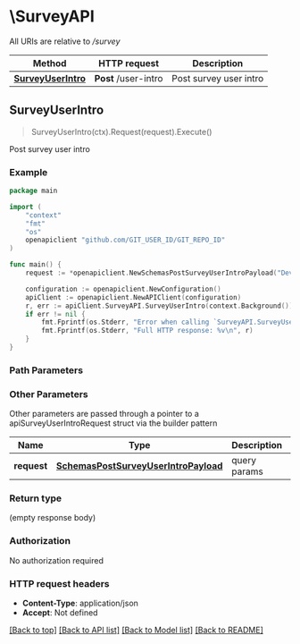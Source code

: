 # \SurveyAPI

All URIs are relative to */survey*

Method | HTTP request | Description
------------- | ------------- | -------------
[**SurveyUserIntro**](SurveyAPI.md#SurveyUserIntro) | **Post** /user-intro | Post survey user intro



## SurveyUserIntro

> SurveyUserIntro(ctx).Request(request).Execute()

Post survey user intro



### Example

```go
package main

import (
	"context"
	"fmt"
	"os"
	openapiclient "github.com/GIT_USER_ID/GIT_REPO_ID"
)

func main() {
	request := *openapiclient.NewSchemasPostSurveyUserIntroPayload("DeviceId_example", "PreferredInterfaceLanguage_example", "Role_example", "Source_example", "StudentExperience_example", "StudentGoals_example", "WhyRegistered_example") // SchemasPostSurveyUserIntroPayload | query params

	configuration := openapiclient.NewConfiguration()
	apiClient := openapiclient.NewAPIClient(configuration)
	r, err := apiClient.SurveyAPI.SurveyUserIntro(context.Background()).Request(request).Execute()
	if err != nil {
		fmt.Fprintf(os.Stderr, "Error when calling `SurveyAPI.SurveyUserIntro``: %v\n", err)
		fmt.Fprintf(os.Stderr, "Full HTTP response: %v\n", r)
	}
}
```

### Path Parameters



### Other Parameters

Other parameters are passed through a pointer to a apiSurveyUserIntroRequest struct via the builder pattern


Name | Type | Description  | Notes
------------- | ------------- | ------------- | -------------
 **request** | [**SchemasPostSurveyUserIntroPayload**](SchemasPostSurveyUserIntroPayload.md) | query params | 

### Return type

 (empty response body)

### Authorization

No authorization required

### HTTP request headers

- **Content-Type**: application/json
- **Accept**: Not defined

[[Back to top]](#) [[Back to API list]](../README.md#documentation-for-api-endpoints)
[[Back to Model list]](../README.md#documentation-for-models)
[[Back to README]](../README.md)

